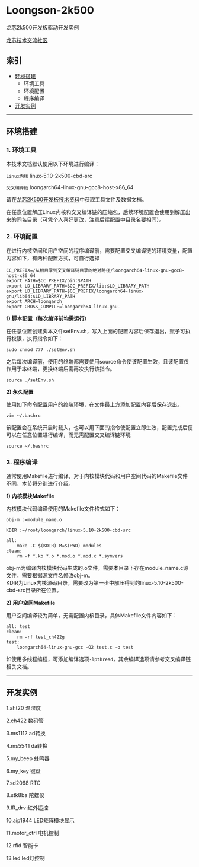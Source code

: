 # Loongson-2k500
龙芯2k500开发板驱动开发实例

[龙芯技术交流社区](https://bbs.elecfans.com/group_1650)

## 索引
* [环境搭建](#环境搭建)
  * 环境工具
  * 环境配置
  * 程序编译
* [开发实例](#开发实例)

***

## 环境搭建

### 1. 环境工具

本技术文档默认使用以下环境进行编译：

`Linux内核` linux-5.10-2k500-cbd-src

`交叉编译链` loongarch64-linux-gnu-gcc8-host-x86_64

请在[龙芯2K500开发板技术资料](https://bbs.elecfans.com/jishu_2310652_1_1.html)中获取工具文件及数据文档。

在任意位置解压Linux内核和交叉编译链的压缩包，后续环境配置会使用到解压出来的同名目录（可凭个人喜好更改，注意后续配置中目录名要相同）。

### 2. 环境配置

在进行内核空间和用户空间的程序编译前，需要配置交叉编译链的环境变量，配置内容如下，有两种配置方式，可自行选择

```
CC_PREFIX=/从根目录到交叉编译链目录的绝对路径/loongarch64-linux-gnu-gcc8-host-x86_64
export PATH=$CC_PREFIX/bin:$PATH
export LD_LIBRARY_PATH=$CC_PREFIX/lib:$LD_LIBRARY_PATH
export LD_LIBRARY_PATH=$CC_PREFIX/loongarch64-linux-gnu/lib64:$LD_LIBRARY_PATH
export ARCH=loongarch
export CROSS_COMPILE=loongarch64-linux-gnu-
```

**1) 脚本配置（每次编译前均需运行）**

在任意位置创建脚本文件setEnv.sh，写入上面的配置内容后保存退出，赋予可执行权限，执行指令如下：

```
sudo chmod 777 ./setEnv.sh
```

之后每次编译前，使用的终端都需要使用source命令使该配置生效，且该配置仅作用于本终端，更换终端后需再次执行该指令。

```
source ./setEnv.sh
```

**2) 永久配置**

使用如下命令配置用户的终端环境，在文件最上方添加配置内容后保存退出。

```
vim ~/.bashrc
```

该配置会在系统开启时载入，也可以用下面的指令使配置立即生效，配置完成后便可以在任意位置进行编译，而无需配置交叉编译链环境
```
source ~/.bashrc
```

### 3. 程序编译

通常使用Makefile进行编译，对于内核模块代码和用户空间代码的Makefile文件不同，本节将分别进行介绍。

**1) 内核模块Makefile**

内核模块代码编译使用的Makefile文件格式如下：

```
obj-m :=module_name.o

KDIR :=/root/loongarch/linux-5.10-2k500-cbd-src

all:
	make -C $(KDIR) M=$(PWD) modules
clean:
	rm -f *.ko *.o *.mod.o *.mod.c *.symvers
```

obj-m为编译内核模块代码生成的.o文件，需要本目录下存在module_name.c源文件，需要根据源文件名修改obj-m。  
KDIR为Linux内核源码目录，需要改为第一步中解压得到的linux-5.10-2k500-cbd-src目录所在位置。  

**2) 用户空间Makefile**

用户空间编译较为简单，无需配置内核目录，具体Makefile文件内容如下：

```
all: test 
clean: 
	rm -rf test_ch422g        
test: 
	loongarch64-linux-gnu-gcc -O2 test.c -o test
```

如使用多线程编程，可添加编译选项`-lpthread`，其余编译选项请参考交叉编译链相关文档。

***

## 开发实例

1.aht20  温湿度

2.ch422 数码管

3.ms1112 ad转换

4.ms5541 da转换

5.my_beep 蜂鸣器

6.my_key 键盘

7.sd2068 RTC

8.stk8ba 陀螺仪

9.IR_drv 红外遥控

10.aip1944 LED矩阵模块显示

11.motor_ctrl 电机控制

12.rfid 智能卡

13.led  led灯控制
